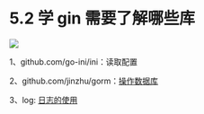 # 5.2 学 gin 需要了解哪些库

![](http://image.iswbm.com/20200607145423.png)



1、github.com/go-ini/ini：读取配置

2、github.com/jinzhu/gorm：[操作数据库](http://gorm.book.jasperxu.com/)

3、log: [日志的使用](https://studygolang.com/articles/14595)